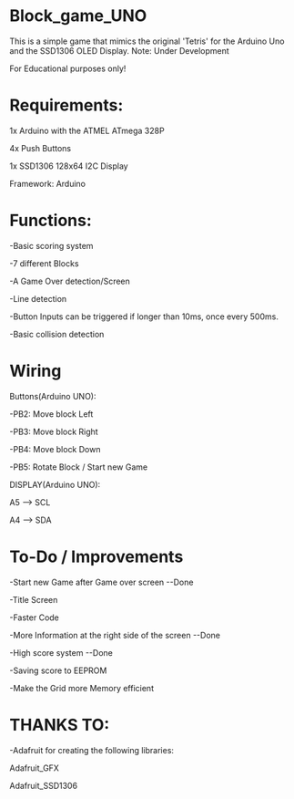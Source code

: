 # Block_game_UNO
This is a simple game that mimics the original 'Tetris' for the Arduino Uno and the SSD1306 OLED Display.
Note: Under Development

For Educational purposes only!

# Requirements:
1x Arduino with the ATMEL ATmega 328P

4x Push Buttons

1x SSD1306 128x64 I2C Display

Framework: Arduino

# Functions:
-Basic scoring system

-7 different Blocks

-A Game Over detection/Screen

-Line detection

-Button Inputs can be triggered if longer than 10ms, once every 500ms.

-Basic collision detection

# Wiring
Buttons(Arduino UNO):

-PB2: Move block Left

-PB3: Move block Right

-PB4: Move block Down

-PB5: Rotate Block / Start new Game



DISPLAY(Arduino UNO):

A5 --> SCL

A4 --> SDA


# To-Do / Improvements
-Start new Game after Game over screen --Done

-Title Screen

-Faster Code

-More Information at the right side of the screen --Done

-High score system --Done

-Saving score to EEPROM

-Make the Grid more Memory efficient


# THANKS TO:

-Adafruit for creating the following libraries:

Adafruit_GFX

Adafruit_SSD1306

